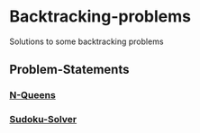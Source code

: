 # Backtracking-problems
Solutions to some backtracking problems

## Problem-Statements

### [N-Queens](https://leetcode.com/problems/sudoku-solver)
### [Sudoku-Solver](https://leetcode.com/problems/n-queens)
